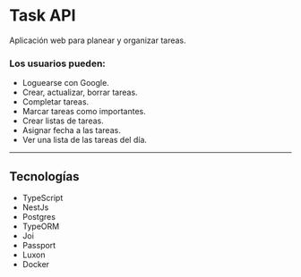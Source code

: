 # Task API
Aplicación web para planear y organizar tareas.

### Los usuarios pueden:
* Loguearse con Google.
* Crear, actualizar, borrar tareas.
* Completar tareas.
* Marcar tareas como importantes.
* Crear listas de tareas.
* Asignar fecha a las tareas.
* Ver una lista de las tareas del día.
---
## Tecnologías
* TypeScript
* NestJs
* Postgres
* TypeORM
* Joi
* Passport
* Luxon
* Docker
